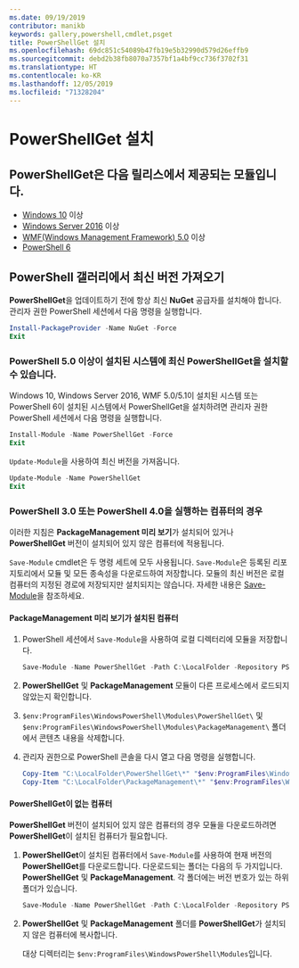 ```yaml
---
ms.date: 09/19/2019
contributor: manikb
keywords: gallery,powershell,cmdlet,psget
title: PowerShellGet 설치
ms.openlocfilehash: 69dc851c54089b47fb19e5b32990d579d26effb9
ms.sourcegitcommit: debd2b38fb8070a7357bf1a4bf9cc736f3702f31
ms.translationtype: HT
ms.contentlocale: ko-KR
ms.lasthandoff: 12/05/2019
ms.locfileid: "71328204"
---
```

# <a name="installing-powershellget"></a>PowerShellGet 설치

## <a name="powershellget-is-an-in-box-module-in-the-following-releases"></a>PowerShellGet은 다음 릴리스에서 제공되는 모듈입니다.

- [Windows 10](https://www.microsoft.com/windows) 이상
- [Windows Server 2016](/windows-server/windows-server) 이상
- [WMF(Windows Management Framework) 5.0](https://www.microsoft.com/download/details.aspx?id=50395) 이상
- [PowerShell 6](https://github.com/PowerShell/PowerShell/releases)

## <a name="get-the-latest-version-from-powershell-gallery"></a>PowerShell 갤러리에서 최신 버전 가져오기

**PowerShellGet**을 업데이트하기 전에 항상 최신 **NuGet** 공급자를 설치해야 합니다. 관리자 권한 PowerShell 세션에서 다음 명령을 실행합니다.

```powershell
Install-PackageProvider -Name NuGet -Force
Exit
```

### <a name="for-systems-with-powershell-50-or-newer-you-can-install-the-latest-powershellget"></a>PowerShell 5.0 이상이 설치된 시스템에 최신 PowerShellGet을 설치할 수 있습니다.

Windows 10, Windows Server 2016, WMF 5.0/5.1이 설치된 시스템 또는 PowerShell 6이 설치된 시스템에서 PowerShellGet을 설치하려면 관리자 권한 PowerShell 세션에서 다음 명령을 실행합니다.

```powershell
Install-Module -Name PowerShellGet -Force
Exit
```

`Update-Module`을 사용하여 최신 버전을 가져옵니다.

```powershell
Update-Module -Name PowerShellGet
Exit
```

### <a name="for-computers-running-powershell-30-or-powershell-40"></a>PowerShell 3.0 또는 PowerShell 4.0을 실행하는 컴퓨터의 경우

이러한 지침은 **PackageManagement 미리 보기**가 설치되어 있거나 **PowerShellGet** 버전이 설치되어 있지 않은 컴퓨터에 적용됩니다.

`Save-Module` cmdlet은 두 명령 세트에 모두 사용됩니다. `Save-Module`은 등록된 리포지토리에서 모듈 및 모든 종속성을 다운로드하여 저장합니다. 모듈의 최신 버전은 로컬 컴퓨터의 지정된 경로에 저장되지만 설치되지는 않습니다. 자세한 내용은 [Save-Module](/powershell/module/PowershellGet/Save-Module)을 참조하세요.

#### <a name="computers-with-the-packagemanagement-preview-installed"></a>PackageManagement 미리 보기가 설치된 컴퓨터

1. PowerShell 세션에서 `Save-Module`을 사용하여 로컬 디렉터리에 모듈을 저장합니다.

   ```powershell
   Save-Module -Name PowerShellGet -Path C:\LocalFolder -Repository PSGallery
   ```

1. **PowerShellGet** 및 **PackageManagement** 모듈이 다른 프로세스에서 로드되지 않았는지 확인합니다.
1. `$env:ProgramFiles\WindowsPowerShell\Modules\PowerShellGet\` 및 `$env:ProgramFiles\WindowsPowerShell\Modules\PackageManagement\` 폴더에서 콘텐츠 내용을 삭제합니다.
1. 관리자 권한으로 PowerShell 콘솔을 다시 열고 다음 명령을 실행합니다.

   ```powershell
   Copy-Item "C:\LocalFolder\PowerShellGet\*" "$env:ProgramFiles\WindowsPowerShell\Modules\PowerShellGet\" -Recurse -Force
   Copy-Item "C:\LocalFolder\PackageManagement\*" "$env:ProgramFiles\WindowsPowerShell\Modules\PackageManagement\" -Recurse -Force
   ```

#### <a name="computers-without-powershellget"></a>PowerShellGet이 없는 컴퓨터

**PowerShellGet** 버전이 설치되어 있지 않은 컴퓨터의 경우 모듈을 다운로드하려면 **PowerShellGet**이 설치된 컴퓨터가 필요합니다.

1. **PowerShellGet**이 설치된 컴퓨터에서 `Save-Module`를 사용하여 현재 버전의 **PowerShellGet**를 다운로드합니다. 다운로드되는 폴더는 다음의 두 가지입니다. **PowerShellGet** 및 **PackageManagement**. 각 폴더에는 버전 번호가 있는 하위 폴더가 있습니다.

   ```powershell
   Save-Module -Name PowerShellGet -Path C:\LocalFolder -Repository PSGallery
   ```

1. **PowerShellGet** 및 **PackageManagement** 폴더를 **PowerShellGet**가 설치되지 않은 컴퓨터에 복사합니다.

   대상 디렉터리는 `$env:ProgramFiles\WindowsPowerShell\Modules`입니다.
